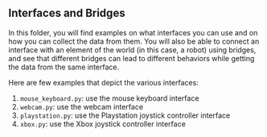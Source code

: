 ## Interfaces and Bridges

In this folder, you will find examples on what interfaces you can use and on how you can collect the data from them.
You will also be able to connect an interface with an element of the world (in this case, a robot) using bridges, 
and see that different bridges can lead to different behaviors while getting the data from the same interface. 

Here are few examples that depict the various interfaces:
1. `mouse_keyboard.py`: use the mouse keyboard interface
2. `webcam.py`: use the webcam interface
3. `playstation.py`: use the Playstation joystick controller interface
4. `xbox.py`: use the Xbox joystick controller interface

